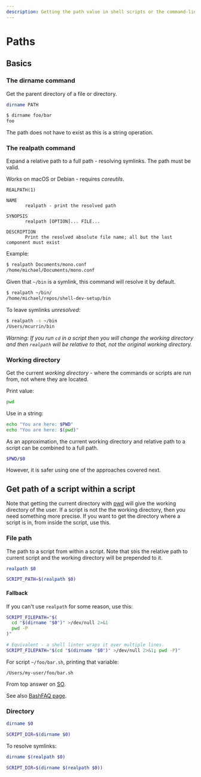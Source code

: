 ```yaml
---
description: Getting the path value in shell scripts or the command-line
---
```

# Paths


## Basics

### The dirname command

Get the parent directory of a file or directory.

```sh
dirname PATH
```

```sh
$ dirname foo/bar
foo
```

The path does not have to exist as this is a string operation.

### The realpath command

Expand a relative path to a full path - resolving symlinks. The path must be valid.

Works on macOS or Debian - requires _coreutils_.

```
REALPATH(1)

NAME
       realpath - print the resolved path

SYNOPSIS
       realpath [OPTION]... FILE...

DESCRIPTION
       Print the resolved absolute file name; all but the last component must exist
```

Example:

```sh
$ realpath Documents/mono.conf
/home/michael/Documents/mono.conf
```

Given that `~/bin` is a symlink, this command will resolve it by default.

```sh
$ realpath ~/bin/
/home/michael/repos/shell-dev-setup/bin
```

To leave symlinks _unresolved_:

```sh
$ realpath -s ~/bin
/Users/mcurrin/bin
```

_Warning: If you run `cd` in a script then you will change the working directory and then `realpath` will be relative to that, not the original working directory._

### Working directory

Get the current _working directory_ - where the commands or scripts are run from, not where they are located.

Print value:

```sh
pwd
```

Use in a string:

```sh
echo "You are here: $PWD"
echo "You are here: $(pwd)"
```

As an approximation, the current working directory and relative path to a script can be combined to a full path.

```sh
$PWD/$0
```

However, it is safer using one of the approaches covered next.


## Get path of a script within a script

Note that getting the current directory with [pwd](#working-directory) will give the working directory of the user. If a script is not the the working directory, then you need something more precise. If you want to get the directory where a script is in, from inside the script, use this.

### File path


The path to a script from within a script. Note that `$0`is the relative path to current script and the working directory will be prepended to it.

```sh
realpath $0

SCRIPT_PATH=$(realpath $0)
```


#### Fallback

If you can't use `realpath` for some reason, use this:

```sh
SCRIPT_FILEPATH="$(
  cd "$(dirname "$0")" >/dev/null 2>&1
  pwd -P
)"

# Equivalent - a shell linter wraps it over multiple lines.
SCRIPT_FILEPATH="$(cd "$(dirname "$0")" >/dev/null 2>&1; pwd -P)"
```

For script `~/foo/bar.sh`, printing that variable:

```
/Users/my-user/foo/bar.sh
```

From top answer on [SO](https://stackoverflow.com/questions/4774054/reliable-way-for-a-bash-script-to-get-the-full-path-to-itself/4774063).

See also [BashFAQ page](https://mywiki.wooledge.org/BashFAQ/028).


### Directory

```sh
dirname $0

SCRIPT_DIR=$(dirname $0)
```

To resolve symlinks:

```sh
dirname $(realpath $0)

SCRIPT_DIR=$(dirname $(realpath $0))
```
